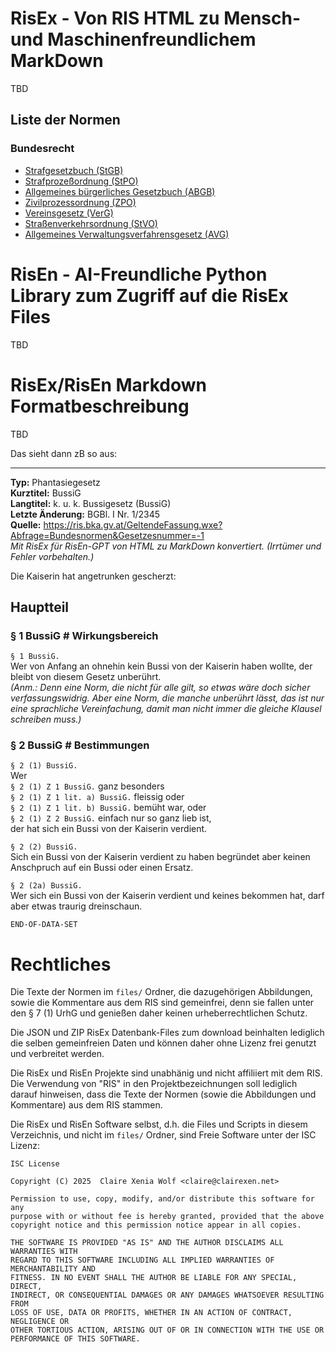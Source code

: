 # RisEx - Von RIS HTML zu Mensch- und Maschinenfreundlichem MarkDown

TBD

## Liste der Normen

### Bundesrecht
* [Strafgesetzbuch (StGB)](https://github.com/clairexen/RisEx/blob/main/files/BG.StGB.md)
* [Strafprozeßordnung (StPO)](https://github.com/clairexen/RisEx/blob/main/files/BG.StPO.md)
* [Allgemeines bürgerliches Gesetzbuch (ABGB)](https://github.com/clairexen/RisEx/blob/main/files/BG.ABGB.md)
* [Zivilprozessordnung (ZPO)](https://github.com/clairexen/RisEx/blob/main/files/BG.ZPO.md)
* [Vereinsgesetz (VerG)](https://github.com/clairexen/RisEx/blob/main/files/BG.VerG.md)
* [Straßenverkehrsordnung (StVO)](https://github.com/clairexen/RisEx/blob/main/files/BG.StVO.md)
* [Allgemeines Verwaltungsverfahrensgesetz (AVG)](https://github.com/clairexen/RisEx/blob/main/files/BG.AVG.md)

# RisEn - AI-Freundliche Python Library zum Zugriff auf die RisEx Files

TBD

# RisEx/RisEn Markdown Formatbeschreibung

TBD

Das sieht dann zB so aus:

----

**Typ:** Phantasiegesetz  
**Kurztitel:** BussiG  
**Langtitel:** k. u. k. Bussigesetz (BussiG)  
**Letzte Änderung:** BGBl. I Nr. 1/2345  
**Quelle:** https://ris.bka.gv.at/GeltendeFassung.wxe?Abfrage=Bundesnormen&Gesetzesnummer=-1  
*Mit RisEx für RisEn-GPT von HTML zu MarkDown konvertiert. (Irrtümer und Fehler vorbehalten.)*

Die Kaiserin hat angetrunken gescherzt:

## Hauptteil

### § 1 BussiG # Wirkungsbereich

`§ 1 BussiG.`  
Wer von Anfang an ohnehin kein Bussi von der Kaiserin haben wollte, der bleibt von diesem Gesetz unberührt.  
*(Anm.: Denn eine Norm, die nicht für alle gilt, so etwas wäre doch sicher verfassungswidrig. Aber eine
Norm, die manche unberührt lässt, das ist nur eine sprachliche Vereinfachung, damit man nicht immer die gleiche
Klausel schreiben muss.)*

### § 2 BussiG # Bestimmungen

`§ 2 (1) BussiG.`  
Wer  
`§ 2 (1) Z 1 BussiG.`
ganz besonders  
`§ 2 (1) Z 1 lit. a) BussiG.`
fleissig oder  
`§ 2 (1) Z 1 lit. b) BussiG.`
bemüht war, oder  
`§ 2 (1) Z 2 BussiG.`
einfach nur so ganz lieb ist,  
der hat sich ein Bussi von der Kaiserin verdient.

`§ 2 (2) BussiG.`  
Sich ein Bussi von der Kaiserin verdient zu haben begründet aber keinen Anschpruch auf ein Bussi oder einen Ersatz.

`§ 2 (2a) BussiG.`  
Wer sich ein Bussi von der Kaiserin verdient und keines bekommen hat, darf aber etwas traurig dreinschaun.

`END-OF-DATA-SET`

# Rechtliches

Die Texte der Normen im `files/` Ordner, die dazugehörigen Abbildungen, sowie
die Kommentare aus dem RIS sind gemeinfrei, denn sie fallen unter den § 7 (1)
UrhG und genießen daher keinen urheberrechtlichen Schutz.

Die JSON und ZIP RisEx Datenbank-Files zum download beinhalten lediglich die
selben gemeinfreien Daten und können daher ohne Lizenz frei genutzt und
verbreitet werden.

Die RisEx und RisEn Projekte sind unabhänig und nicht affiliiert mit dem RIS.
Die Verwendung von "RIS" in den Projektbezeichnungen soll lediglich darauf
hinweisen, dass die Texte der Normen (sowie die Abbildungen und Kommentare)
aus dem RIS stammen.

Die RisEx und RisEn Software selbst, d.h. die Files und Scripts in diesem
Verzeichnis, und nicht im `files/` Ordner, sind Freie Software unter der ISC
Lizenz:

```
ISC License

Copyright (C) 2025  Claire Xenia Wolf <claire@clairexen.net>

Permission to use, copy, modify, and/or distribute this software for any
purpose with or without fee is hereby granted, provided that the above
copyright notice and this permission notice appear in all copies.

THE SOFTWARE IS PROVIDED "AS IS" AND THE AUTHOR DISCLAIMS ALL WARRANTIES WITH
REGARD TO THIS SOFTWARE INCLUDING ALL IMPLIED WARRANTIES OF MERCHANTABILITY AND
FITNESS. IN NO EVENT SHALL THE AUTHOR BE LIABLE FOR ANY SPECIAL, DIRECT,
INDIRECT, OR CONSEQUENTIAL DAMAGES OR ANY DAMAGES WHATSOEVER RESULTING FROM
LOSS OF USE, DATA OR PROFITS, WHETHER IN AN ACTION OF CONTRACT, NEGLIGENCE OR
OTHER TORTIOUS ACTION, ARISING OUT OF OR IN CONNECTION WITH THE USE OR
PERFORMANCE OF THIS SOFTWARE.
```
